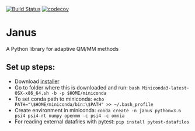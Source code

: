 [![Build Status](https://travis-ci.com/bzhang25/janus.svg?token=6xT7vBmfnsKxZPabRnWW&branch=master)](https://travis-ci.com/bzhang25/janus)
[![codecov](https://codecov.io/gh/bzhang25/janus/branch/master/graph/badge.svg?token=oncB2345LQ)](https://codecov.io/gh/bzhang25/janus)

# Janus
A Python library for adaptive QM/MM methods 

## Set up steps: 
* Download [installer](https://conda.io/docs/user-guide/install/macos.html)
* Go to folder where this is downloaded and run: `bash Miniconda3-latest-OSX-x86_64.sh -b -p $HOME/miniconda`
* To set conda path to miniconda: `echo PATH="\$HOME/miniconda/bin:\$PATH" >> ~/.bash_profile`
* Create environment in miniconda: `conda create -n janus python=3.6 psi4 psi4-rt numpy openmm -c psi4 -c omnia`
* For reading external datafiles with pytest: `pip install pytest-datafiles` 

